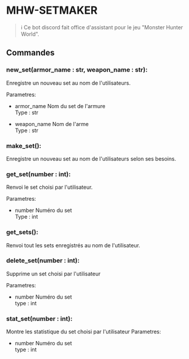 # MHW-SETMAKER
> ℹ️ Ce bot discord fait office d'assistant pour le jeu "Monster Hunter World".

## Commandes

### new_set(armor_name : str, weapon_name : str):
    
Enregistre un nouveau set au nom de l'utilisateurs.

Parametres:
- armor_name
Nom du set de l'armure\
Type : str

- weapon_name
Nom de l'arme\
Type : str

### make_set():
Enregistre un nouveau set au nom de l'utilisateurs selon ses besoins.

    
### get_set(number : int):
Renvoi le set choisi par l'utilisateur.

Parametres:
- number
Numéro du set\
Type : int

### get_sets():
Renvoi tout les sets enregistrés au nom de l'utilisateur.

### delete_set(number : int):
Supprime un set choisi par l'utilisateur

Parametres:
- number
Numéro du set\
type : int

### stat_set(number : int):
Montre les statistique du set choisi par l'utilisateur
Parametres:
- number
Numéro du set\
type : int